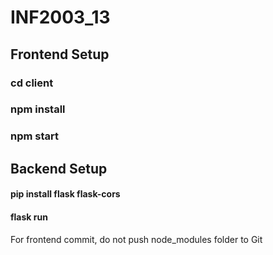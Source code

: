 # INF2003_13
## Frontend Setup
### cd client
### npm install
### npm start

## Backend Setup
#### pip install flask flask-cors
#### flask run

For frontend commit, do not push node_modules folder to Git
